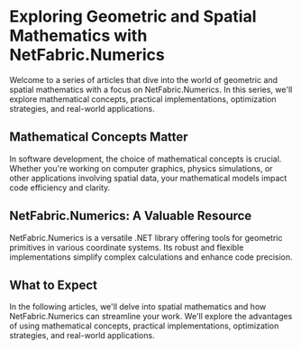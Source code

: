 # Exploring Geometric and Spatial Mathematics with NetFabric.Numerics

Welcome to a series of articles that dive into the world of geometric and spatial mathematics with a focus on NetFabric.Numerics. In this series, we'll explore mathematical concepts, practical implementations, optimization strategies, and real-world applications.

## Mathematical Concepts Matter

In software development, the choice of mathematical concepts is crucial. Whether you're working on computer graphics, physics simulations, or other applications involving spatial data, your mathematical models impact code efficiency and clarity.

## NetFabric.Numerics: A Valuable Resource

NetFabric.Numerics is a versatile .NET library offering tools for geometric primitives in various coordinate systems. Its robust and flexible implementations simplify complex calculations and enhance code precision.

## What to Expect

In the following articles, we'll delve into spatial mathematics and how NetFabric.Numerics can streamline your work. We'll explore the advantages of using mathematical concepts, practical implementations, optimization strategies, and real-world applications.
